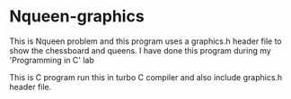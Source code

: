 # Nqueen-graphics
This is Nqueen problem and this program uses a graphics.h header file to show the chessboard and queens. I have done this program during my 'Programming in C' lab 

This is C program run this in turbo C compiler and also include graphics.h header file.
